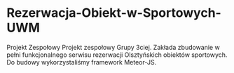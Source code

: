 # Rezerwacja-Obiekt-w-Sportowych-UWM
Projekt Zespołowy
Projekt zespołowy Grupy 3ciej. Zakłada zbudowanie w pełni funkcjonalnego serwisu rezerwacji Olsztyńskich obiektów sportowych.
Do budowy wykorzystaliśmy framework Meteor-JS.
